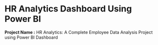# HR Analytics Dashboard Using Power BI
**Project Name :** HR Analytics: A Complete Employee Data Analysis Project using Power BI Dashboard
